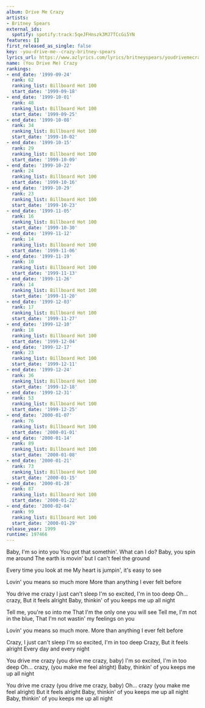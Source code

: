 ```yaml
---
album: Drive Me Crazy
artists:
- Britney Spears
external_ids:
  spotify: spotify:track:5qeJFHnszk3MJ7TCcGi5YN
features: []
first_released_as_single: false
key: -you-drive-me--crazy-britney-spears
lyrics_url: https://www.azlyrics.com/lyrics/britneyspears/youdrivemecrazy.html
name: (You Drive Me) Crazy
rankings:
- end_date: '1999-09-24'
  rank: 62
  ranking_list: Billboard Hot 100
  start_date: '1999-09-18'
- end_date: '1999-10-01'
  rank: 48
  ranking_list: Billboard Hot 100
  start_date: '1999-09-25'
- end_date: '1999-10-08'
  rank: 34
  ranking_list: Billboard Hot 100
  start_date: '1999-10-02'
- end_date: '1999-10-15'
  rank: 29
  ranking_list: Billboard Hot 100
  start_date: '1999-10-09'
- end_date: '1999-10-22'
  rank: 24
  ranking_list: Billboard Hot 100
  start_date: '1999-10-16'
- end_date: '1999-10-29'
  rank: 23
  ranking_list: Billboard Hot 100
  start_date: '1999-10-23'
- end_date: '1999-11-05'
  rank: 16
  ranking_list: Billboard Hot 100
  start_date: '1999-10-30'
- end_date: '1999-11-12'
  rank: 14
  ranking_list: Billboard Hot 100
  start_date: '1999-11-06'
- end_date: '1999-11-19'
  rank: 10
  ranking_list: Billboard Hot 100
  start_date: '1999-11-13'
- end_date: '1999-11-26'
  rank: 14
  ranking_list: Billboard Hot 100
  start_date: '1999-11-20'
- end_date: '1999-12-03'
  rank: 17
  ranking_list: Billboard Hot 100
  start_date: '1999-11-27'
- end_date: '1999-12-10'
  rank: 18
  ranking_list: Billboard Hot 100
  start_date: '1999-12-04'
- end_date: '1999-12-17'
  rank: 23
  ranking_list: Billboard Hot 100
  start_date: '1999-12-11'
- end_date: '1999-12-24'
  rank: 36
  ranking_list: Billboard Hot 100
  start_date: '1999-12-18'
- end_date: '1999-12-31'
  rank: 53
  ranking_list: Billboard Hot 100
  start_date: '1999-12-25'
- end_date: '2000-01-07'
  rank: 76
  ranking_list: Billboard Hot 100
  start_date: '2000-01-01'
- end_date: '2000-01-14'
  rank: 89
  ranking_list: Billboard Hot 100
  start_date: '2000-01-08'
- end_date: '2000-01-21'
  rank: 73
  ranking_list: Billboard Hot 100
  start_date: '2000-01-15'
- end_date: '2000-01-28'
  rank: 87
  ranking_list: Billboard Hot 100
  start_date: '2000-01-22'
- end_date: '2000-02-04'
  rank: 99
  ranking_list: Billboard Hot 100
  start_date: '2000-01-29'
release_year: 1999
runtime: 197466
---
```

Baby, I'm so into you
You got that somethin'. What can I do?
Baby, you spin me around
The earth is movin' but I can't feel the ground

Every time you look at me
My heart is jumpin', it's easy to see

Lovin' you means so much more
More than anything I ever felt before


You drive me crazy
I just can't sleep
I'm so excited, I'm in too deep
Oh... crazy,
But it feels alright
Baby, thinkin' of you keeps me up all night

Tell me, you're so into me
That I'm the only one you will see
Tell me, I'm not in the blue,
That I'm not wastin' my feelings on you

Lovin' you means so much more.
More than anything I ever felt before



Crazy,
I just can't sleep
I'm so excited, I'm in too deep
Crazy,
But it feels alright
Every day and every night

You drive me crazy (you drive me crazy, baby)
I'm so excited, I'm in too deep
Oh... crazy,
(you make me feel alright)
Baby, thinkin' of you keeps me up all night

You drive me crazy (you drive me crazy, baby)
Oh... crazy (you make me feel alright)
But it feels alright
Baby, thinkin' of you keeps me up all night
Baby, thinkin' of you keeps me up all night

